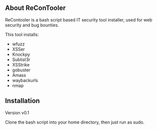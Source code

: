## About ReConTooler

ReContooler is a bash script based IT security tool installer, used for web security and bug bounties.

This tool installs:  
* wfuzz
* XSSer
* Knockpy
* Sublist3r
* XSStrike
* gobuster
* Amass
* waybackurls
* nmap

## Installation

Version v0.1

Clone the bash script into your home directory, then just run as sudo.
